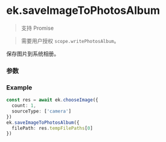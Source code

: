 # ek.saveImageToPhotosAlbum

> <Icon type="success" /> 支持 Promise

> 需要用户授权 `scope.writePhotosAlbum`。

保存图片到系统相册。

### 参数

<Props :data="props" options />

### Example

```ts
const res = await ek.chooseImage({
  count: 1,
  sourceType: ['camera']
})
ek.saveImageToPhotosAlbum({
  filePath: res.tempFilePaths[0]
})
```

<script setup>
const props = [
    {
        name: "filePath", 
        type: "string",
        default: "",
        required: true, 
        desc: "图片文件路径，可以是临时文件路径或永久文件路径 (本地路径)，不支持网络路径", 
        version: "0.1.0"
    },
]
</script>
